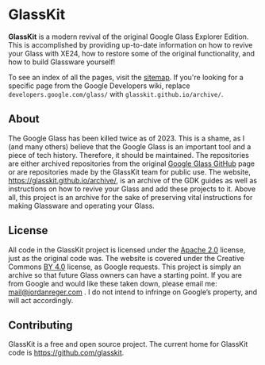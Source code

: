 # GlassKit

**GlassKit** is a modern revival of the original Google Glass Explorer Edition. This is accomplished by providing up-to-date information on how to revive your Glass with XE24, how to restore some of the original functionality, and how to build Glassware yourself!

To see an index of all the pages, visit the [sitemap](https://glasskit.github.io/sitemap). If you're looking for a specific page from the Google Developers wiki, replace `developers.google.com/glass/` with `glasskit.github.io/archive/`.

## About

The Google Glass has been killed twice as of 2023. This is a shame, as I (and many others) believe that the Google Glass is an important tool and a piece of tech history. Therefore, it should be maintained. The repositories are either archived repositories from the original [Google Glass GitHub](https://github.com/googleglass) page or are repositories made by the GlassKit team for public use. The website, https://glasskit.github.io/archive/, is an archive of the GDK guides as well as instructions on how to revive your Glass and add these projects to it. Above all, this project is an archive for the sake of preserving vital instructions for making Glassware and operating your Glass.

## License

All code in the GlassKit project is licensed under the [Apache 2.0](https://github.com/glasskit/glasskit/blob/main/LICENSE) license, just as the original code was. The website is covered under the Creative Commons [BY 4.0](https://creativecommons.org/licenses/by/4.0/) license, as Google requests. This project is simply an archive so that future Glass owners can have a starting point. If you are from Google and would like these taken down, please email me: mail@jordanreger.com . I do not intend to infringe on Google’s property, and will act accordingly.

## Contributing

GlassKit is a free and open source project. The current home for GlassKit code is https://github.com/glasskit.
